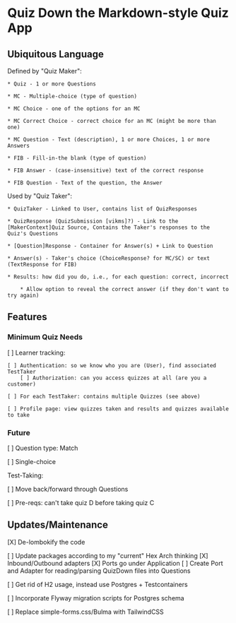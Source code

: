 # Quiz Down the Markdown-style Quiz App

## Ubiquitous Language

Defined by "Quiz Maker":

    * Quiz - 1 or more Questions
    
    * MC - Multiple-choice (type of question)
    
    * MC Choice - one of the options for an MC
    
    * MC Correct Choice - correct choice for an MC (might be more than one)
    
    * MC Question - Text (description), 1 or more Choices, 1 or more Answers
    
    * FIB - Fill-in-the blank (type of question)
    
    * FIB Answer - (case-insensitive) text of the correct response
    
    * FIB Question - Text of the question, the Answer

Used by "Quiz Taker":

    * QuizTaker - Linked to User, contains list of QuizResponses

    * QuizResponse (QuizSubmission [vikms]?) - Link to the [MakerContext]Quiz Source, Contains the Taker's responses to the Quiz's Questions 

    * [Question]Response - Container for Answer(s) + Link to Question

    * Answer(s) - Taker's choice (ChoiceResponse? for MC/SC) or text (TextResponse for FIB)

    * Results: how did you do, i.e., for each question: correct, incorrect

        * Allow option to reveal the correct answer (if they don't want to try again)

## Features

### Minimum Quiz Needs

[ ] Learner tracking:

    [ ] Authentication: so we know who you are (User), find associated TestTaker
        [ ] Authorization: can you access quizzes at all (are you a customer)

    [ ] For each TestTaker: contains multiple Quizzes (see above)

    [ ] Profile page: view quizzes taken and results and quizzes available to take

### Future

[ ] Question type: Match

[ ] Single-choice

Test-Taking:

[ ] Move back/forward through Questions

[ ] Pre-reqs: can't take quiz D before taking quiz C


## Updates/Maintenance

[X] De-lombokify the code

[ ] Update packages according to my "current" Hex Arch thinking
    [X] Inbound/Outbound adapters
    [X] Ports go under Application
    [ ] Create Port and Adapter for reading/parsing QuizDown files into Questions 

[ ] Get rid of H2 usage, instead use Postgres + Testcontainers

[ ] Incorporate Flyway migration scripts for Postgres schema

[ ] Replace simple-forms.css/Bulma with TailwindCSS
